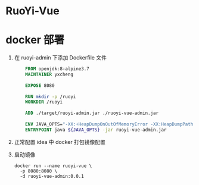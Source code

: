 # RuoYi-Vue

# docker 部署

1. 在 ruoyi-admin 下添加 Dockerfile 文件
    ```dockerfile
        FROM openjdk:8-alpine3.7
        MAINTAINER yxcheng
        
        EXPOSE 8080
        
        RUN mkdir -p /ruoyi
        WORKDIR /ruoyi
        
        ADD ./target/ruoyi-admin.jar ./ruoyi-vue-admin.jar
        
        ENV JAVA_OPTS="-XX:+HeapDumpOnOutOfMemoryError -XX:HeapDumpPath=/home/ruoyi-admin.hprof"
        ENTRYPOINT java ${JAVA_OPTS} -jar ruoyi-vue-admin.jar
    ```
2. 正常配置 idea 中 docker 打包镜像配置

3. 启动镜像
    ```shell
    docker run --name ruoyi-vue \
      -p 8080:8080 \
      -d ruoyi-vue-admin:0.0.1
    ```